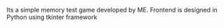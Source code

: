 Its a simple memory test game developed by ME.
Frontend is designed in Python using tkinter framework

